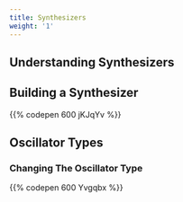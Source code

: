 ```yaml
---
title: Synthesizers
weight: '1'
---
```

## Understanding Synthesizers

## Building a Synthesizer

{{% codepen 600 jKJqYv %}}


## Oscillator Types

### Changing The Oscillator Type

{{% codepen 600 Yvgqbx %}}
